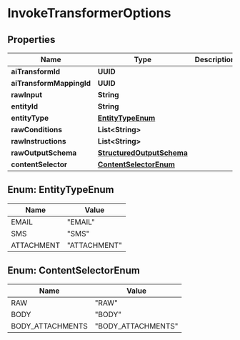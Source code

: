 

# InvokeTransformerOptions


## Properties

| Name | Type | Description | Notes |
|------------ | ------------- | ------------- | -------------|
|**aiTransformId** | **UUID** |  |  [optional] |
|**aiTransformMappingId** | **UUID** |  |  [optional] |
|**rawInput** | **String** |  |  [optional] |
|**entityId** | **String** |  |  [optional] |
|**entityType** | [**EntityTypeEnum**](#EntityTypeEnum) |  |  [optional] |
|**rawConditions** | **List&lt;String&gt;** |  |  [optional] |
|**rawInstructions** | **List&lt;String&gt;** |  |  [optional] |
|**rawOutputSchema** | [**StructuredOutputSchema**](StructuredOutputSchema) |  |  [optional] |
|**contentSelector** | [**ContentSelectorEnum**](#ContentSelectorEnum) |  |  [optional] |



## Enum: EntityTypeEnum

| Name | Value |
|---- | -----|
| EMAIL | &quot;EMAIL&quot; |
| SMS | &quot;SMS&quot; |
| ATTACHMENT | &quot;ATTACHMENT&quot; |



## Enum: ContentSelectorEnum

| Name | Value |
|---- | -----|
| RAW | &quot;RAW&quot; |
| BODY | &quot;BODY&quot; |
| BODY_ATTACHMENTS | &quot;BODY_ATTACHMENTS&quot; |



